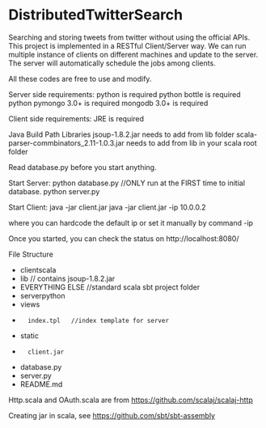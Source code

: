 # DistributedTwitterSearch
Searching and storing tweets from twitter without using the official APIs. This project is implemented in a RESTful Client/Server way. We can run multiple instance of clients on different machines and update to the server. The server will automatically schedule the jobs among clients.

All these codes are free to use and modify. 

Server side requirements:
	python is required
	python bottle is required
	python pymongo 3.0+ is required
	mongodb 3.0+ is required


Client side requirements:
	JRE is required


Java Build Path Libraries
jsoup-1.8.2.jar needs to add from lib folder
scala-parser-commbinators_2.11-1.0.3.jar needs to add from lib in your scala root folder


Read database.py before you start anything.

Start Server: 
python database.py  //ONLY run at the FIRST time to initial database. 
python server.py

Start Client:
java -jar client.jar 
java -jar client.jar -ip 10.0.0.2

where you can hardcode the default ip or set it manually by command -ip

Once you started, you can check the status on http://localhost:8080/


File Structure
- clientscala
- 	lib // contains jsoup-1.8.2.jar 
- 	EVERYTHING ELSE //standard scala sbt project folder
- serverpython
- 	views
- 		index.tpl   //index template for server
- 	static
- 		client.jar  
- 	database.py
- 	server.py
- README.md


Http.scala and OAuth.scala are from https://github.com/scalaj/scalaj-http


Creating jar in scala, see https://github.com/sbt/sbt-assembly
